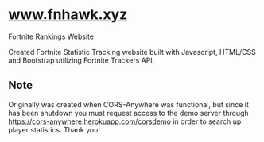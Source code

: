 # www.fnhawk.xyz
Fortnite Rankings Website

Created Fortnite Statistic Tracking website built with Javascript, HTML/CSS and Bootstrap utilizing Fortnite Trackers API.


## Note
Originally was created when CORS-Anywhere was functional, but since it has been shutdown you must request access to the demo server through
https://cors-anywhere.herokuapp.com/corsdemo in order to search up player statistics. Thank you!
